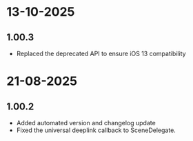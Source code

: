 # 13-10-2025

## 1.00.3

- Replaced the deprecated API to ensure iOS 13 compatibility

# 21-08-2025

## 1.00.2

- Added automated version and changelog update
- Fixed the universal deeplink callback to SceneDelegate.
